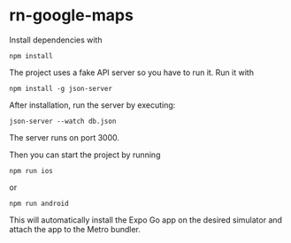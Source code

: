 # rn-google-maps

Install dependencies with

```
npm install
```

The project uses a fake API server so you have to run it. Run it with

```
npm install -g json-server
```

After installation, run the server by executing:

```
json-server --watch db.json
```

The server runs on port 3000.

Then you can start the project by running

```
npm run ios
```

or

```
npm run android
```

This will automatically install the Expo Go app on the desired simulator and attach the app to the Metro bundler.

